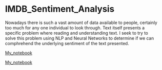 # IMDB_Sentiment_Analysis

Nowadays there is such a vast amount of data available to people, certainly too much for any one individual to look through. Text itself presents a specific problem where reading and understanding text. I seek to try to solve this problem using NLP and Neural Networks to determine if we can comphrehend the underlying sentiment of the text presented. 

[My_notebook](https://nbviewer.jupyter.org/github/Shin-pete/IMDB_Sentiment_Analysis/blob/master/LSTM_model.ipynb)

[My_notebook](https://nbviewer.jupyter.org/github/Shin-pete/IMDB_Sentiment_Analysis/blob/master/LSTM_model.ipynb)
